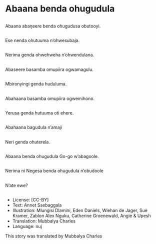 # Abaana benda ohugudula

##
Abaana abaŋeere
benda ohugudusa
obutooyi.

##
Ese nenda ohutuuma
n’ohwesubaja.

##
Nerima genda
ohwehweha
n’ohwendulana.

##
Abaseere basamba
omupiira ogwamagulu.

##
Mbironyingi genda
huduluma.

##
Abahaana basamba
omupiira ogwemihono.

##
Yerusa genda hutuuma oti ehere.

##
Abahaana bagudula
n’amaji

##
Neri genda ohuterela.

##
Abaana benda ohugudula Go-go w’abagoole.

##
Nerima ni Negesa
benda ohugudula
n’obudoole

##
N’ate ewe?

##
* License: [CC-BY]
* Text: Annet Ssebaggala
* Illustration: Mlungisi Dlamini, Eden Daniels, Wiehan de Jager, Sue Kramer, Zablon Alex Nguku, Catherine Groenewald, Angie & Upesh
* Translation: Mubbalya Charles
* Language: nuj

This story was translated by
Mubbalya Charles
